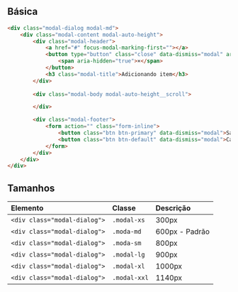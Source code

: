 ## Básica

```html
<div class="modal-dialog modal-md">
	<div class="modal-content modal-auto-height">
		<div class="modal-header">
			<a href="#" focus-modal-marking-first=""></a>
			<button type="button" class="close" data-dismiss="modal" aria-label="Close">
				<span aria-hidden="true">×</span>
			</button>
			<h3 class="modal-title">Adicionando item</h3>
		</div>
	
		<div class="modal-body modal-auto-height__scroll">

		</div>

		<div class="modal-footer">
			<form action="" class="form-inline">
				<button class="btn btn-primary" data-dismiss="modal">Salvar</button>
				<button class="btn btn-default" data-dismiss="modal">Cancelar</button>
			</form>
		</div>
	</div>
</div>
```

## Tamanhos

| Elemento                       | Classe                    | Descrição                                                                                                           |
| :----------------------------- | :------------------------ | :------------------------------------------------------------------------------------------------------------------ |
| `<div class="modal-dialog">`   | `.modal-xs`               | 300px                                                                                                               |
| `<div class="modal-dialog">`   | `.moda-md`                | 600px - Padrão                                                                                                      |
| `<div class="modal-dialog">`   | `.moda-sm`                | 800px                                                                                                               |
| `<div class="modal-dialog">`   | `.modal-lg`               | 900px                                                                                                               |
| `<div class="modal-dialog">`   | `.modal-xl`               | 1000px                                                                                                              |
| `<div class="modal-dialog">`   | `.modal-xxl`              | 1140px                                                                                                              |